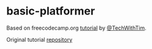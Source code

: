 # basic-platformer

Based on freecodecamp.org [tutorial](https://youtu.be/6gLeplbqtqg) by [@TechWithTim](https://www.youtube.com/channel/UC4JX40jDee_tINbkjycV4Sg).

Original tutorial [repository](https://github.com/techwithtim/Python-Platformer)

